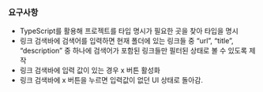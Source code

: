 ### 요구사항
 - TypeScript를 활용해 프로젝트를 타입 명시가 필요한 곳을 찾아 타입을 명시
 - 링크 검색바에 검색어를 입력하면 현재 폴더에 있는 링크들 중 “url”, “title”, “description” 중 하나에 검색어가 포함된 링크들만 필터된 상태로 볼 수 있도록 제작
 - 링크 검색바에 입력 값이 있는 경우 x 버튼 활성화 
 - 링크 검색바에 x 버튼을 누르면 입력값이 없던 UI 상태로 돌아감.
